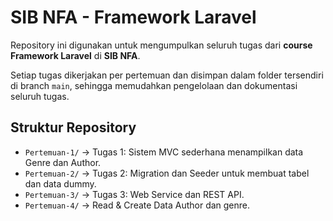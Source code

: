 # SIB NFA - Framework Laravel

Repository ini digunakan untuk mengumpulkan seluruh tugas dari **course Framework Laravel** di **SIB NFA**.  

Setiap tugas dikerjakan per pertemuan dan disimpan dalam folder tersendiri di branch `main`, sehingga memudahkan pengelolaan dan dokumentasi seluruh tugas.

## Struktur Repository

- `Pertemuan-1/` → Tugas 1: Sistem MVC sederhana menampilkan data Genre dan Author.
- `Pertemuan-2/` → Tugas 2: Migration dan Seeder untuk membuat tabel dan data dummy.
- `Pertemuan-3/` → Tugas 3: Web Service dan REST API.
- `Pertemuan-4/` → Read & Create Data Author dan genre.